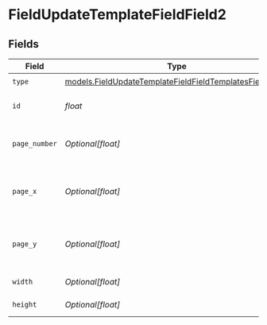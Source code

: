 # FieldUpdateTemplateFieldField2


## Fields

| Field                                                                                                                    | Type                                                                                                                     | Required                                                                                                                 | Description                                                                                                              |
| ------------------------------------------------------------------------------------------------------------------------ | ------------------------------------------------------------------------------------------------------------------------ | ------------------------------------------------------------------------------------------------------------------------ | ------------------------------------------------------------------------------------------------------------------------ |
| `type`                                                                                                                   | [models.FieldUpdateTemplateFieldFieldTemplatesFieldsType](../models/fieldupdatetemplatefieldfieldtemplatesfieldstype.md) | :heavy_check_mark:                                                                                                       | N/A                                                                                                                      |
| `id`                                                                                                                     | *float*                                                                                                                  | :heavy_check_mark:                                                                                                       | The ID of the field to update.                                                                                           |
| `page_number`                                                                                                            | *Optional[float]*                                                                                                        | :heavy_minus_sign:                                                                                                       | The page number the field will be on.                                                                                    |
| `page_x`                                                                                                                 | *Optional[float]*                                                                                                        | :heavy_minus_sign:                                                                                                       | The X coordinate of where the field will be placed.                                                                      |
| `page_y`                                                                                                                 | *Optional[float]*                                                                                                        | :heavy_minus_sign:                                                                                                       | The Y coordinate of where the field will be placed.                                                                      |
| `width`                                                                                                                  | *Optional[float]*                                                                                                        | :heavy_minus_sign:                                                                                                       | The width of the field.                                                                                                  |
| `height`                                                                                                                 | *Optional[float]*                                                                                                        | :heavy_minus_sign:                                                                                                       | The height of the field.                                                                                                 |